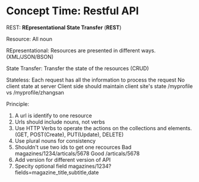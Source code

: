 # Concept Time: Restful API 
REST:
**REpresentational State Transfer** (**REST**)

Resource:
All noun

REpresentational:
Resources are presented in different ways. (XML/JSON/BSON)

State Transfer:
Transfer the state of the resources (CRUD)

Stateless:
Each request has all the information to process the request
No client state at server
Client side should maintain client site's state
/myprofile vs /myprofile/zhangsan

Principle:
1. A url is identify to one resource
2. Urls should include nouns, not verbs
3. Use HTTP Verbs to operate the actions on the collections and elements. (GET, POST(Create), PUT(Update), DELETE)
4. Use plural nouns for consistency
5. Shouldn't use two ids to get one recources
	Bad magazines/1234/articals/5678
	Good /articals/5678
6. Add version for different version of API
7. Specity optional field
	magazines/1234?fields=magazine_title,subtitle,date

